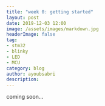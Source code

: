 ```yaml
---
title: "week 0: getting started"
layout: post
date: 2019-12-03 12:00
image: /assets/images/markdown.jpg
headerImage: false
tag:
- stm32
- blinky
- LED
- MCU
category: blog
author: ayoubsabri
description:
---
```


coming soon...

<!-- ## introduction

This post is the first of a collection in which I will cover some basic aspects of software development on microcontrollers. Everything you need if you want to apply the insights shown in this series is a stm32 board. Personally I will be using a _STM32L452_ from STMicroelectronics which comes with a Cortex-M4 core at 80 MHz, 512 kb of flash memory and 160 kb of SRAM. This microcontroller also integrates various peripherals:

- GPIO
- USART
- I2C
- SPI
- DMA
- ADC/DAC
- timers
- watchdog
- and many others...

In this series of tutorials I will try to explore as much of them as I can. -->

<!-- ## setup the toolchain

I really recommend [this][1] guide. It has written for macOS but it shouldn't be that different for linux users. Follow the steps and at the end you should have installed on your machine:
- GNU ARM toolchain (compiler, debugger and others...)
- STCubeMX (makefile generation, Hardware Abstraction Layer and Low Level drivers)
- STCubeProgrammer (flash the code on your board)
- STLink (allows to launch a gdb server for debugging)

## create a project

- describe how to create a blinky project
- how to compile
- how to flash the code on the board -->

<!-- ## references

- [glegrain](https://github.com/glegrain/)

[1]: https://github.com/glegrain/STM32-with-macOS -->
